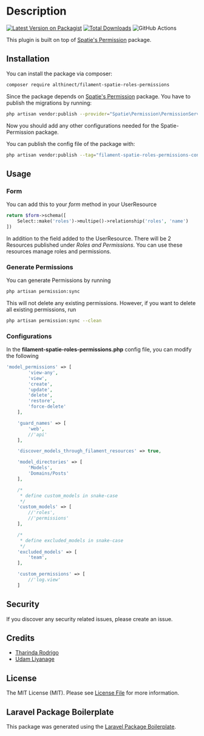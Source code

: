 # Description

[![Latest Version on Packagist](https://img.shields.io/packagist/v/althinect/filament-spatie-roles-permissions.svg?style=flat-square)](https://packagist.org/packages/althinect/filament-spatie-roles-permissions)
[![Total Downloads](https://img.shields.io/packagist/dt/althinect/filament-spatie-roles-permissions.svg?style=flat-square)](https://packagist.org/packages/althinect/filament-spatie-roles-permissions)
![GitHub Actions](https://github.com/althinect/filament-spatie-roles-permissions/actions/workflows/main.yml/badge.svg)

This plugin is built on top of [Spatie's Permission](https://spatie.be/docs/laravel-permission/v5/introduction) package. 

## Installation

You can install the package via composer:

```bash
composer require althinect/filament-spatie-roles-permissions
```

Since the package depends on [Spatie's Permission](https://spatie.be/docs/laravel-permission/v5/introduction) package. You have to publish the migrations by running:
```bash
php artisan vendor:publish --provider="Spatie\Permission\PermissionServiceProvider"
```

Now you should add any other configurations needed for the Spatie-Permission package.

You can publish the config file of the package with:
```bash
php artisan vendor:publish --tag="filament-spatie-roles-permissions-config"
```

## Usage

### Form

You can add this to your *form* method in your UserResource 

```php
return $form->schema([
    Select::make('roles')->multipe()->relationship('roles', 'name')
])

```

In addition to the field added to the UserResource. There will be 2 Resources published under *Roles and Permissions*. You can use these resources manage roles and permissions.

### Generate Permissions

You can generate Permissions by running
```bash
php artisan permission:sync
```

This will not delete any existing permissions. However, if you want to delete all existing permissions, run
```bash
php artisan permission:sync --clean
```

### Configurations

In the **filament-spatie-roles-permissions.php** config file, you can modify the following

```php
'model_permissions' => [
        'view-any',
        'view',
        'create',
        'update',
        'delete',
        'restore',
        'force-delete'
    ],

    'guard_names' => [
        'web',
        //'api'
    ],

    'discover_models_through_filament_resources' => true,

    'model_directories' => [
        'Models',
        'Domains/Posts'
    ],

    /*
     * define custom_models in snake-case
     */
    'custom_models' => [
        //'roles',
        //'permissions'
    ],

    /*
     * define excluded_models in snake-case
     */
    'excluded_models' => [
        'team',
    ],

    'custom_permissions' => [
        //'log.view'
    ]
```

## Security

If you discover any security related issues, please create an issue.

## Credits

-   [Tharinda Rodrigo](https://github.com/UdamLiyanage/)
-   [Udam Liyanage](https://github.com/UdamLiyanage/)

## License

The MIT License (MIT). Please see [License File](LICENSE.md) for more information.

## Laravel Package Boilerplate

This package was generated using the [Laravel Package Boilerplate](https://laravelpackageboilerplate.com).
